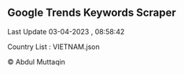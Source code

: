 

## Google Trends Keywords Scraper 
 
Last Update 03-04-2023 , 08:58:42

Country List :
VIETNAM.json



© Abdul Muttaqin 
